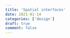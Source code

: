 ```yaml
---
title: 'Spatial interfaces'
date: 2021-01-14
categories: ['design']
draft: true
comment: false
---
```



